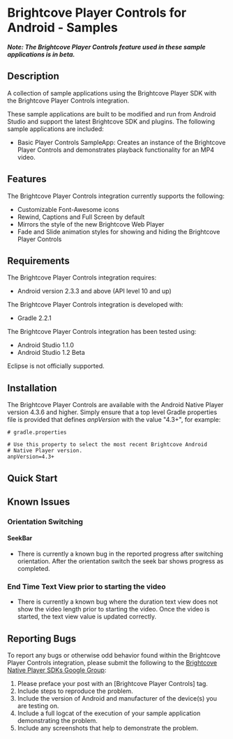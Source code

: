 Brightcove Player Controls for Android - Samples
======================

**_Note: The Brightcove Player Controls feature used in these sample applications is in beta._**

## Description

A collection of sample applications using the Brightcove Player SDK with the Brightcove Player Controls integration.

These sample applications are built to be modified and run from Android Studio and support the latest Brightcove SDK and plugins.
The following sample applications are included:

* Basic Player Controls SampleApp: Creates an instance of the Brightcove Player Controls and demonstrates playback functionality for an MP4 video.

## Features

The Brightcove Player Controls integration currently supports the following:
* Customizable Font-Awesome icons
* Rewind, Captions and Full Screen by default
* Mirrors the style of the new Brightcove Web Player
* Fade and Slide animation styles for showing and hiding the Brightcove Player Controls

## Requirements

The Brightcove Player Controls integration requires:
* Android version 2.3.3 and above (API level 10 and up)

The Brightcove Player Controls integration is developed with:
* Gradle 2.2.1

The Brightcove Player Controls integration has been tested using:
* Android Studio 1.1.0
* Android Studio 1.2 Beta

Eclipse is not officially supported.

## Installation

The Brightcove Player Controls are available with the Android Native Player version 4.3.6 and higher.  Simply ensure that a top level Gradle properties file is provided that defines *anpVersion* with the value "4.3+", for example:

    # gradle.properties

    # Use this property to select the most recent Brightcove Android
    # Native Player version.
    anpVersion=4.3+

## Quick Start

## Known Issues

### Orientation Switching

#### SeekBar
* There is currently a known bug in the reported progress after switching orientation.  After the orientation switch the seek bar shows progress as completed.

### End Time Text View prior to starting the video
* There is currently a known bug where the duration text view does not show the video length prior to starting the video.  Once the video is started, the text view value is updated correctly.

## Reporting Bugs

To report any bugs or otherwise odd behavior found within the Brightcove Player Controls integration, please submit the following
to the [Brightcove Native Player SDKs Google Group](https://groups.google.com/forum/#!forum/brightcove-native-player-sdks):

1. Please preface your post with an [Brightcove Player Controls] tag.
2. Include steps to reproduce the problem.
3. Include the version of Android and manufacturer of the device(s) you are testing on.
4. Include a full logcat of the execution of your sample application demonstrating the problem.
5. Include any screenshots that help to demonstrate the problem.

